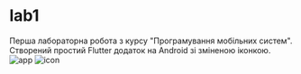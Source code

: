 # lab1

Перша лабораторна робота з курсу "Програмування мобільних систем". Створений простий Flutter додаток на Android зі зміненою іконкою.
![app](https://imgur.com/a/D29HVl3) 
![icon](https://imgur.com/nQACrBt)


